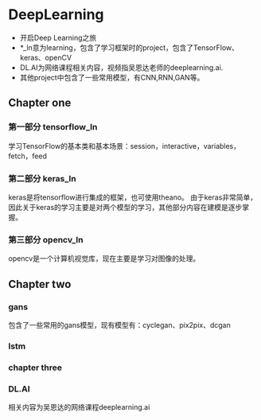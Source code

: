# DeepLearning
- 开启Deep Learning之旅
- *_ln意为learning，包含了学习框架时的project，包含了TensorFlow、keras、openCV
- DL.AI为网络课程相关内容，视频指吴恩达老师的deeplearning.ai.
- 其他project中包含了一些常用模型，有CNN,RNN,GAN等。

## Chapter one

### 第一部分 tensorflow_ln
学习TensorFlow的基本类和基本场景：session，interactive，variables，fetch，feed

### 第二部分 keras_ln
keras是将tensorflow进行集成的框架，也可使用theano。
由于keras非常简单，因此关于keras的学习主要是对两个模型的学习，其他部分内容在建模是逐步掌握。

### 第三部分 opencv_ln
opencv是一个计算机视觉库，现在主要是学习对图像的处理。

## Chapter two

### gans
包含了一些常用的gans模型，现有模型有：cyclegan、pix2pix、dcgan

### lstm

### chapter three

### DL.AI
相关内容为吴恩达的网络课程deeplearning.ai
